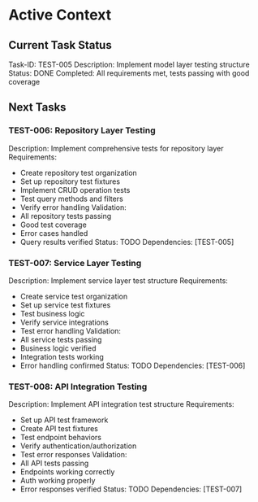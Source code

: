 # Active Context

## Current Task Status
Task-ID: TEST-005
Description: Implement model layer testing structure
Status: DONE
Completed: All requirements met, tests passing with good coverage

## Next Tasks

### TEST-006: Repository Layer Testing
Description: Implement comprehensive tests for repository layer
Requirements:
  - Create repository test organization
  - Set up repository test fixtures
  - Implement CRUD operation tests
  - Test query methods and filters
  - Verify error handling
Validation:
  - All repository tests passing
  - Good test coverage
  - Error cases handled
  - Query results verified
Status: TODO
Dependencies: [TEST-005]

### TEST-007: Service Layer Testing
Description: Implement service layer test structure
Requirements:
  - Create service test organization
  - Set up service test fixtures
  - Test business logic
  - Verify service integrations
  - Test error handling
Validation:
  - All service tests passing
  - Business logic verified
  - Integration tests working
  - Error handling confirmed
Status: TODO
Dependencies: [TEST-006]

### TEST-008: API Integration Testing
Description: Implement API integration test structure
Requirements:
  - Set up API test framework
  - Create API test fixtures
  - Test endpoint behaviors
  - Verify authentication/authorization
  - Test error responses
Validation:
  - All API tests passing
  - Endpoints working correctly
  - Auth working properly
  - Error responses verified
Status: TODO
Dependencies: [TEST-007]